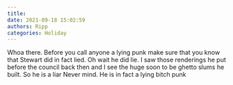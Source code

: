 ```yaml
---
title: 
date: 2021-09-18 15:02:59
authors: Ripp
categories: Holiday
---
```


 Whoa there.  Before you call anyone a lying punk make sure that you know that Stewart did in fact lied.   Oh wait he did lie. I saw those renderings he put before the council back then and I see the huge soon to be ghetto slums he built.  So he is a liar
Never mind.   He is in fact a lying bitch punk